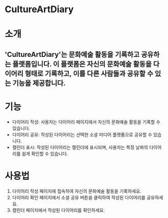 # CultureArtDiary

# 소개
## 'CultureArtDiary'는 문화예술 활동을 기록하고 공유하는 플랫폼입니다. 이 플랫폼은 자신의 문화예술 활동을 다이어리 형태로 기록하고, 이를 다른 사람들과 공유할 수 있는 기능을 제공합니다.

# 기능
+ 다이어리 작성: 사용자는 다이어리 페이지에서 자신의 문화예술 활동을 기록할 수 있습니다.
+ 다이어리 공유: 작성된 다이어리는 선택한 소셜 미디어 플랫폼으로 공유할 수 있습니다.
+ 캘린더 표시: 작성된 다이어리는 캘린더에 표시되며, 사용자는 특정 날짜의 다이어리를 쉽게 확인할 수 있습니다.

# 사용법
1. 다이어리 작성 페이지에 접속하여 자신의 문화예술 활동을 기록하세요.
2. 다이어리 확인 페이지에서 소셜 공유 버튼을 클릭하여 작성된 다이어리를 공유하세요.
3. 캘린더 페이지에서 작성된 다이어리를 확인하세요.
